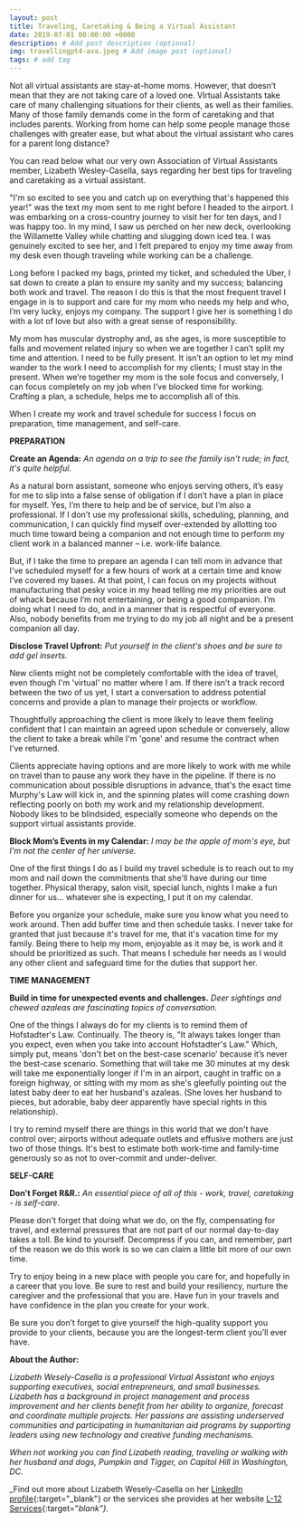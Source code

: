 ```yaml
---
layout: post
title: Traveling, Caretaking & Being a Virtual Assistant
date: 2019-07-01 00:00:00 +0000
description: # Add post description (optional)
img: travellingpt4-ava.jpeg # Add image post (optional)
tags: # add tag
---
```


Not all virtual assistants are stay-at-home moms. However, that doesn’t mean that they are not taking care of a loved one. VIrtual Assistants take care of many challenging situations for their clients, as well as their families. Many of those family demands come in the form of caretaking and that includes parents. Working from home can help some people manage those challenges with greater ease, but what about the virtual assistant who cares for a parent long distance?

You can read below what our very own Association of Virtual Assistants member, Lizabeth Wesley-Casella, says regarding her best tips for traveling and caretaking as a virtual assistant.

"I'm so excited to see you and catch up on everything that's happened this year!" was the text my mom sent to me right before I headed to the airport.  I was embarking on a cross-country journey to visit her for ten days, and I was happy too.  In my mind, I saw us perched on her new deck, overlooking the Willamette Valley while chatting and slugging down iced tea.  I was genuinely excited to see her, and I felt prepared to enjoy my time away from my desk even though traveling while working can be a challenge.

Long before I packed my bags, printed my ticket, and scheduled the Uber, I sat down to create a plan to ensure my sanity and my success; balancing both work and travel.  The reason I do this is that the most frequent travel I engage in is to support and care for my mom who needs my help and who, I’m very lucky, enjoys my company.  The support I give her is something I do with a lot of love but also with a great sense of responsibility.  

My mom has muscular dystrophy and, as she ages, is more susceptible to falls and movement related injury so when we are together I can’t split my time and attention. I need to be fully present.  It isn’t an option to let my mind wander to the work I need to accomplish for my clients; I must stay in the present.  When we’re together my mom is the sole focus and conversely, I can focus completely on my job when I’ve blocked time for working.  Crafting a plan, a schedule, helps me to accomplish all of this.

When I create my work and travel schedule for success I focus on preparation, time management, and self-care.

__PREPARATION__

__Create an Agenda:__
_An agenda on a trip to see the family isn't rude; in fact, it's quite helpful._


As a natural born assistant, someone who enjoys serving others, it’s easy for me to slip into a false sense of obligation if I don’t have a plan in place for myself.  Yes, I’m there to help and be of service, but I’m also a professional.  If I don’t use my professional skills, scheduling, planning, and communication, I can quickly find myself over-extended by allotting too much time toward being a companion and not enough time to perform my client work in a balanced manner – i.e. work-life balance.

But, if I take the time to prepare an agenda  I can tell mom in advance that I've scheduled myself for a few hours of work at a certain time and know I’ve covered my bases. At that point, I can focus on my projects without manufacturing that pesky voice in my head telling me my priorities are out of whack because I’m not entertaining, or being a good companion.  I’m doing what I need to do, and in a manner that is respectful of everyone.  Also, nobody benefits from me trying to do my job all night and be a present companion all day.

__Disclose Travel Upfront:__
_Put yourself in the client's shoes and be sure to add gel inserts._

New clients might not be completely comfortable with the idea of travel, even though I'm 'virtual' no matter where I am.  If there isn’t a track record between the two of us yet, I start a conversation to address potential concerns and provide a plan to manage their projects or workflow.

Thoughtfully approaching the client is more likely to leave them feeling confident that I can maintain an agreed upon schedule or conversely, allow the client to take a break while I'm 'gone' and resume the contract when I've returned.

Clients appreciate having options and are more likely to work with me while on travel than to pause any work they have in the pipeline.  If there is no communication about possible disruptions in advance, that's the exact time Murphy's Law will kick in, and the spinning plates will come crashing down reflecting poorly on both my work and my relationship development.  Nobody likes to be blindsided, especially someone who depends on the support virtual assistants provide.

__Block Mom’s Events in my Calendar:__
_I may be the apple of mom's eye, but I'm not the center of her universe._

One of the first things I do as I build my travel schedule is to reach out to my mom and nail down the commitments that she'll have during our time together.  Physical therapy, salon visit, special lunch, nights I make a fun dinner for us... whatever she is expecting, I put it on my calendar.

Before you organize your schedule, make sure you know what you need to work around.  Then add buffer time and then schedule tasks.  I never take for granted that just because it's travel for me, that it's vacation time for my family.  Being there to help my mom, enjoyable as it may be, is work and it should be prioritized as such.  That means I schedule her needs as I would any other client and safeguard time for the duties that support her.

__TIME MANAGEMENT__

__Build in time for unexpected events and challenges.__
_Deer sightings and chewed azaleas are fascinating topics of conversation._

One of the things I always do for my clients is to remind them of Hofstadter's Law. Continually.  The theory is, "It always takes longer than you expect, even when you take into account Hofstadter's Law."  Which, simply put, means 'don't bet on the best-case scenario' because it’s never the best-case scenario.  Something that will take me 30 minutes at my desk will take me exponentially longer if I'm in an airport, caught in traffic on a foreign highway, or sitting with my mom as she's gleefully pointing out the latest baby deer to eat her husband's azaleas.  (She loves her husband to pieces, but adorable, baby deer apparently have special rights in this relationship).

I try to remind myself there are things in this world that we don't have control over; airports without adequate outlets and effusive mothers are just two of those things.  It's best to estimate both work-time and family-time generously so as not to over-commit and under-deliver.

__SELF-CARE__

__Don't Forget R&R.:__
_An essential piece of all of this - work, travel, caretaking - is self-care._

Please don't forget that doing what we do, on the fly, compensating for travel, and external pressures that are not part of our normal day-to-day takes a toll.  Be kind to yourself.  Decompress if you can, and remember, part of the reason we do this work is so we can claim a little bit more of our own time.

Try to enjoy being in a new place with people you care for, and hopefully in a career that you love.  Be sure to rest and build your resiliency, nurture the caregiver and the professional that you are.  Have fun in your travels and have confidence in the plan you create for your work.

Be sure you don’t forget to give yourself the high-quality support you provide to your clients, because you are the longest-term client you’ll ever have.

__About the Author:__

_Lizabeth Wesely-Casella is a professional Virtual Assistant who enjoys supporting executives, social entrepreneurs, and small businesses. Lizabeth has a background in project management and process improvement and her clients benefit from her ability to organize, forecast and coordinate multiple projects.  Her passions are assisting underserved communities and participating in humanitarian aid programs by supporting leaders using new technology and creative funding mechanisms._

_When not working you can find Lizabeth reading, traveling or walking with her husband and dogs, Pumpkin and Tigger, on Capitol Hill in Washington, DC._

_Find out more about Lizabeth Wesely-Casella on her [LinkedIn profile](http://www.linkedin.com/in/lizabeth-wesely-casella){:target="_blank"} or the services she provides at her website [L-12 Services](http://L12Services.com){:target="_blank"}._
